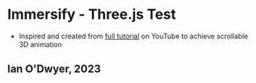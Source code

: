 # Immersify - Three.js Test

- Inspired and created from [full tutorial](https://youtu.be/Q7AOvWpIVHU) on YouTube to achieve scrollable 3D animation

## Ian O'Dwyer, 2023
